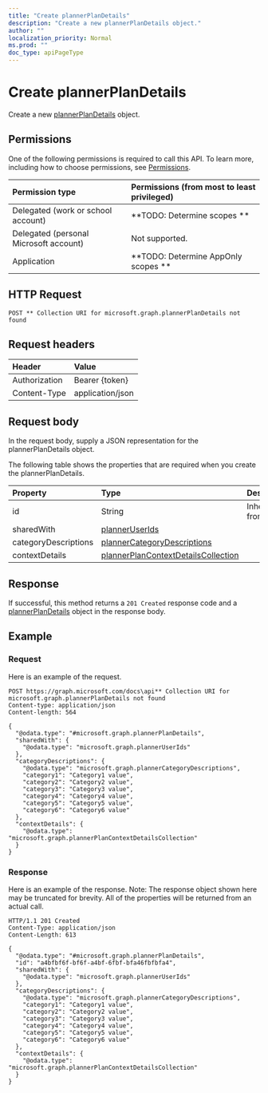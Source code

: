 ```yaml
---
title: "Create plannerPlanDetails"
description: "Create a new plannerPlanDetails object."
author: ""
localization_priority: Normal
ms.prod: ""
doc_type: apiPageType
---
```


# Create plannerPlanDetails

Create a new [plannerPlanDetails](../resources/plannerplandetails.md) object.

## Permissions
One of the following permissions is required to call this API. To learn more, including how to choose permissions, see [Permissions](/concepts/permissions-reference.md).

|Permission type|Permissions (from most to least privileged)|
|:---|:---|
|Delegated (work or school account)|**TODO: Determine scopes **|
|Delegated (personal Microsoft account)|Not supported.|
|Application|**TODO: Determine AppOnly scopes **|

## HTTP Request
<!-- {
  "blockType": "ignored"
}
-->
``` http
POST ** Collection URI for microsoft.graph.plannerPlanDetails not found
```

## Request headers
|Header|Value|
|:---|:---|
|Authorization|Bearer {token}|
|Content-Type|application/json|

## Request body
In the request body, supply a JSON representation for the plannerPlanDetails object.

The following table shows the properties that are required when you create the plannerPlanDetails.

|Property|Type|Description|
|:---|:---|:---|
|id|String| Inherited from [entity](../resources/entity.md)|
|sharedWith|[plannerUserIds](../resources/plannerUserIds.md)||
|categoryDescriptions|[plannerCategoryDescriptions](../resources/plannerCategoryDescriptions.md)||
|contextDetails|[plannerPlanContextDetailsCollection](../resources/plannerPlanContextDetailsCollection.md)||



## Response
If successful, this method returns a `201 Created` response code and a [plannerPlanDetails](../resources/plannerplandetails.md) object in the response body.

## Example

### Request
Here is an example of the request.
<!-- {
  "blockType": "request",
  "name": "create_plannerplandetails_from_"
}
-->
``` http
POST https://graph.microsoft.com/docs\api** Collection URI for microsoft.graph.plannerPlanDetails not found
Content-type: application/json
Content-length: 564

{
  "@odata.type": "#microsoft.graph.plannerPlanDetails",
  "sharedWith": {
    "@odata.type": "microsoft.graph.plannerUserIds"
  },
  "categoryDescriptions": {
    "@odata.type": "microsoft.graph.plannerCategoryDescriptions",
    "category1": "Category1 value",
    "category2": "Category2 value",
    "category3": "Category3 value",
    "category4": "Category4 value",
    "category5": "Category5 value",
    "category6": "Category6 value"
  },
  "contextDetails": {
    "@odata.type": "microsoft.graph.plannerPlanContextDetailsCollection"
  }
}
```

### Response
Here is an example of the response. Note: The response object shown here may be truncated for brevity. All of the properties will be returned from an actual call.
<!-- {
  "blockType": "response",
  "truncated": true,
  "@odata.type": "microsoft.graph.plannerplandetails"
}
-->
``` http
HTTP/1.1 201 Created
Content-Type: application/json
Content-Length: 613

{
  "@odata.type": "#microsoft.graph.plannerPlanDetails",
  "id": "a4bfbf6f-bf6f-a4bf-6fbf-bfa46fbfbfa4",
  "sharedWith": {
    "@odata.type": "microsoft.graph.plannerUserIds"
  },
  "categoryDescriptions": {
    "@odata.type": "microsoft.graph.plannerCategoryDescriptions",
    "category1": "Category1 value",
    "category2": "Category2 value",
    "category3": "Category3 value",
    "category4": "Category4 value",
    "category5": "Category5 value",
    "category6": "Category6 value"
  },
  "contextDetails": {
    "@odata.type": "microsoft.graph.plannerPlanContextDetailsCollection"
  }
}
```

